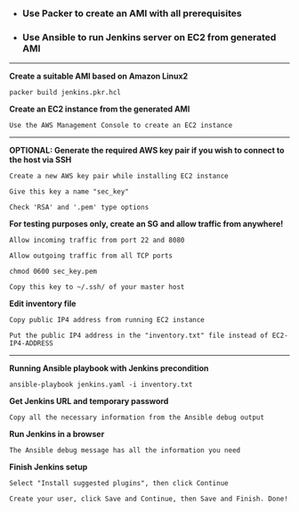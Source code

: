 - ### Use Packer to create an AMI with all prerequisites
- ### Use Ansible to run Jenkins server on EC2 from generated AMI
---
**Create a suitable AMI based on Amazon Linux2**
```
packer build jenkins.pkr.hcl
```
**Create an EC2 instance from the generated AMI**
```
Use the AWS Management Console to create an EC2 instance
```
---
**OPTIONAL: Generate the required AWS key pair if you wish to connect to the host via SSH**
```
Create a new AWS key pair while installing EC2 instance
```
```
Give this key a name "sec_key"
```
```
Check 'RSA' and '.pem' type options
```
**For testing purposes only, create an SG and allow traffic from anywhere!**
```
Allow incoming traffic from port 22 and 8080
```
```
Allow outgoing traffic from all TCP ports
```
```
chmod 0600 sec_key.pem
```
```
Copy this key to ~/.ssh/ of your master host
```
**Edit inventory file**
```
Copy public IP4 address from running EC2 instance
```
```
Put the public IP4 address in the "inventory.txt" file instead of EC2-IP4-ADDRESS
```
---
**Running Ansible playbook with Jenkins precondition**
```
ansible-playbook jenkins.yaml -i inventory.txt
```
**Get Jenkins URL and temporary password**
```
Copy all the necessary information from the Ansible debug output
```
**Run Jenkins in a browser**
```
The Ansible debug message has all the information you need
```
**Finish Jenkins setup**
```
Select "Install suggested plugins", then click Continue
```
```
Create your user, click Save and Continue, then Save and Finish. Done!
```
